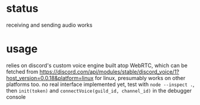 # status
receiving and sending audio works
# usage
relies on discord's custom voice engine built atop WebRTC, which can be fetched from https://discord.com/api/modules/stable/discord_voice/1?host_version=0.0.18&platform=linux for linux, presumably works on other platforms too.
no real interface implemented yet, test with `node --inspect .`, then `init(token)` and `connectVoice(guild_id, channel_id)` in the debugger console
